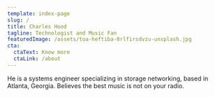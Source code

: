 ```yaml
---
template: index-page
slug: /
title: Charles Hood
tagline: Technologist and Music Fan
featuredImage: /assets/toa-heftiba-0rlfirsdvzu-unsplash.jpg
cta:
  ctaText: Know more
  ctaLink: /about
---
```


He is a systems engineer specializing in storage networking, based in Atlanta, Georgia. Believes the best music is not on your radio.
